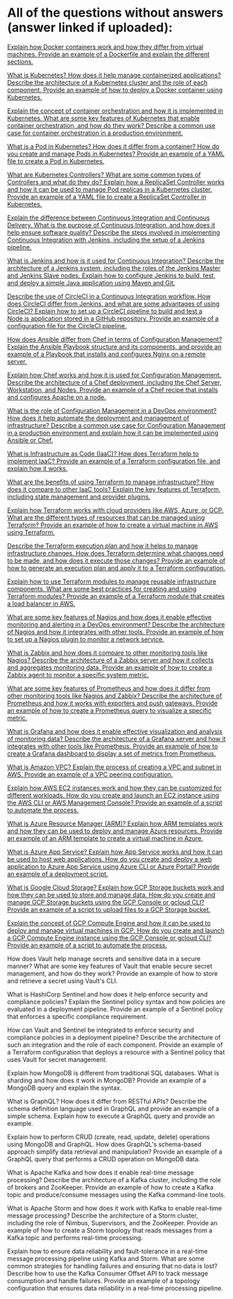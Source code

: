 # All of the questions without answers (answer linked if uploaded):

[Explain how Docker containers work and how they differ from virtual machines. Provide an example of a Dockerfile and explain the different sections.](https://github.com/PeterPCW/GPT-Technical-Interviews/blob/main/DevOps/Docker%20Containers.md)

[What is Kubernetes? How does it help manage containerized applications? Describe the architecture of a Kubernetes cluster and the role of each component. Provide an example of how to deploy a Docker container using Kubernetes.](https://github.com/PeterPCW/GPT-Technical-Interviews/blob/main/DevOps/Kubernetes%20Architecture.md)

[Explain the concept of container orchestration and how it is implemented in Kubernetes. What are some key features of Kubernetes that enable container orchestration, and how do they work? Describe a common use case for container orchestration in a production environment.](https://github.com/PeterPCW/GPT-Technical-Interviews/blob/main/DevOps/Kubernetes%20Container%20Orchestration.md)

[What is a Pod in Kubernetes? How does it differ from a container? How do you create and manage Pods in Kubernetes? Provide an example of a YAML file to create a Pod in Kubernetes.](https://github.com/PeterPCW/GPT-Technical-Interviews/blob/main/DevOps/Kubernetes%20Pods.md)

[What are Kubernetes Controllers? What are some common types of Controllers and what do they do? Explain how a ReplicaSet Controller works and how it can be used to manage Pod replicas in a Kubernetes cluster. Provide an example of a YAML file to create a ReplicaSet Controller in Kubernetes.](https://github.com/PeterPCW/GPT-Technical-Interviews/blob/main/DevOps/Kubernetes%20ReplicaSet%20Controller.md)

[Explain the difference between Continuous Integration and Continuous Delivery. What is the purpose of Continuous Integration, and how does it help ensure software quality? Describe the steps involved in implementing Continuous Integration with Jenkins, including the setup of a Jenkins pipeline.](https://github.com/PeterPCW/GPT-Technical-Interviews/blob/main/DevOps/Continuous%20Integration%20vs%20Delivery.md)

[What is Jenkins and how is it used for Continuous Integration? Describe the architecture of a Jenkins system, including the roles of the Jenkins Master and Jenkins Slave nodes. Explain how to configure Jenkins to build, test, and deploy a simple Java application using Maven and Git.](https://github.com/PeterPCW/GPT-Technical-Interviews/blob/main/DevOps/Jenkins%20Maven%20Git.md)

[Describe the use of CircleCI in a Continuous Integration workflow. How does CircleCI differ from Jenkins, and what are some advantages of using CircleCI? Explain how to set up a CircleCI pipeline to build and test a Node.js application stored in a GitHub repository. Provide an example of a configuration file for the CircleCI pipeline.](https://github.com/PeterPCW/GPT-Technical-Interviews/blob/main/DevOps/CircleCI%20vs%20Jenkins.md)

[How does Ansible differ from Chef in terms of Configuration Management? Explain the Ansible Playbook structure and its components, and provide an example of a Playbook that installs and configures Nginx on a remote server.](https://github.com/PeterPCW/GPT-Technical-Interviews/blob/main/DevOps/Ansible%20Playbook%20Nginx.md)

[Explain how Chef works and how it is used for Configuration Management. Describe the architecture of a Chef deployment, including the Chef Server, Workstation, and Nodes. Provide an example of a Chef recipe that installs and configures Apache on a node.](https://github.com/PeterPCW/GPT-Technical-Interviews/blob/main/DevOps/Apache%20Chef%20Recipe.md)

[What is the role of Configuration Management in a DevOps environment? How does it help automate the deployment and management of infrastructure? Describe a common use case for Configuration Management in a production environment and explain how it can be implemented using Ansible or Chef.](https://github.com/PeterPCW/GPT-Technical-Interviews/blob/main/DevOps/Automated%20Configuration%20Management.md)

[What is Infrastructure as Code (IaaC)? How does Terraform help to implement IaaC? Provide an example of a Terraform configuration file, and explain how it works.](https://github.com/PeterPCW/GPT-Technical-Interviews/blob/main/DevOps/Terraform%20IaaC.md)

[What are the benefits of using Terraform to manage infrastructure? How does it compare to other IaaC tools? Explain the key features of Terraform, including state management and provider plugins.](https://github.com/PeterPCW/GPT-Technical-Interviews/blob/main/DevOps/Terraform%20Key%20Features.md)

[Explain how Terraform works with cloud providers like AWS, Azure, or GCP. What are the different types of resources that can be managed using Terraform? Provide an example of how to create a virtual machine in AWS using Terraform.](https://github.com/PeterPCW/GPT-Technical-Interviews/blob/main/DevOps/Terraform%20Cloud%20VM.md)

[Describe the Terraform execution plan and how it helps to manage infrastructure changes. How does Terraform determine what changes need to be made, and how does it execute those changes? Provide an example of how to generate an execution plan and apply it to a Terraform configuration.](https://github.com/PeterPCW/GPT-Technical-Interviews/blob/main/DevOps/Terraform%20Execution%20Plan.md)

[Explain how to use Terraform modules to manage reusable infrastructure components. What are some best practices for creating and using Terraform modules? Provide an example of a Terraform module that creates a load balancer in AWS.](https://github.com/PeterPCW/GPT-Technical-Interviews/blob/main/DevOps/Terraform%20Reusable%20Modules.md)

[What are some key features of Nagios and how does it enable effective monitoring and alerting in a DevOps environment? Describe the architecture of Nagios and how it integrates with other tools. Provide an example of how to set up a Nagios plugin to monitor a network service.](https://github.com/PeterPCW/GPT-Technical-Interviews/blob/main/DevOps/Nagios%20Monitoring%20Architecture.md)

[What is Zabbix and how does it compare to other monitoring tools like Nagios? Describe the architecture of a Zabbix server and how it collects and aggregates monitoring data. Provide an example of how to create a Zabbix agent to monitor a specific system metric.](https://github.com/PeterPCW/GPT-Technical-Interviews/blob/main/DevOps/Zabbix%20Monitoring%20Architecture.md)

[What are some key features of Prometheus and how does it differ from other monitoring tools like Nagios and Zabbix? Describe the architecture of Prometheus and how it works with exporters and push gateways. Provide an example of how to create a Prometheus query to visualize a specific metric.](https://github.com/PeterPCW/GPT-Technical-Interviews/blob/main/Prometheus%20Monitoring%20Architecture.md)

[What is Grafana and how does it enable effective visualization and analysis of monitoring data? Describe the architecture of a Grafana server and how it integrates with other tools like Prometheus. Provide an example of how to create a Grafana dashboard to display a set of metrics from Prometheus.](https://github.com/PeterPCW/GPT-Technical-Interviews/blob/main/DevOps/Grafana%20Prometheus%20Integration.md)

[What is Amazon VPC? Explain the process of creating a VPC and subnet in AWS. Provide an example of a VPC peering configuration.](https://github.com/PeterPCW/GPT-Technical-Interviews/blob/main/DevOps/Amazon%20VPC%20Peering.md)

[Explain how AWS EC2 instances work and how they can be customized for different workloads. How do you create and launch an EC2 instance using the AWS CLI or AWS Management Console? Provide an example of a script to automate the process.](https://github.com/PeterPCW/GPT-Technical-Interviews/blob/main/DevOps/AWS%20EC2%20CLI%20Launch.md)

[What is Azure Resource Manager (ARM)? Explain how ARM templates work and how they can be used to deploy and manage Azure resources. Provide an example of an ARM template to create a virtual machine in Azure.](https://github.com/PeterPCW/GPT-Technical-Interviews/blob/main/DevOps/Azure%20ARM%20VM.md)

[What is Azure App Service? Explain how App Service works and how it can be used to host web applications. How do you create and deploy a web application to Azure App Service using Azure CLI or Azure Portal? Provide an example of a deployment script.](https://github.com/PeterPCW/GPT-Technical-Interviews/blob/main/DevOps/Azure%20App%20Service%20CLI.md)

[What is Google Cloud Storage? Explain how GCP Storage buckets work and how they can be used to store and manage data. How do you create and manage GCP Storage buckets using the GCP Console or gcloud CLI? Provide an example of a script to upload files to a GCP Storage bucket.](https://github.com/PeterPCW/GPT-Technical-Interviews/blob/main/DevOps/GPC%20Buckets%20CLI.md)

[Explain the concept of GCP Compute Engine and how it can be used to deploy and manage virtual machines in GCP. How do you create and launch a GCP Compute Engine instance using the GCP Console or gcloud CLI? Provide an example of a script to automate the process.](https://github.com/PeterPCW/GPT-Technical-Interviews/blob/main/DevOps/Google%20Compute%20Engine%20CLI.md)

How does Vault help manage secrets and sensitive data in a secure manner? What are some key features of Vault that enable secure secret management, and how do they work? Provide an example of how to store and retrieve a secret using Vault's CLI.

What is HashiCorp Sentinel and how does it help enforce security and compliance policies? Explain the Sentinel policy syntax and how policies are evaluated in a deployment pipeline. Provide an example of a Sentinel policy that enforces a specific compliance requirement.

How can Vault and Sentinel be integrated to enforce security and compliance policies in a deployment pipeline? Describe the architecture of such an integration and the role of each component. Provide an example of a Terraform configuration that deploys a resource with a Sentinel policy that uses Vault for secret management.

Explain how MongoDB is different from traditional SQL databases. What is sharding and how does it work in MongoDB? Provide an example of a MongoDB query and explain the syntax.

What is GraphQL? How does it differ from RESTful APIs? Describe the schema definition language used in GraphQL and provide an example of a simple schema. Explain how to execute a GraphQL query and provide an example.

Explain how to perform CRUD (create, read, update, delete) operations using MongoDB and GraphQL. How does GraphQL's schema-based approach simplify data retrieval and manipulation? Provide an example of a GraphQL query that performs a CRUD operation on MongoDB data.

What is Apache Kafka and how does it enable real-time message processing? Describe the architecture of a Kafka cluster, including the role of brokers and ZooKeeper. Provide an example of how to create a Kafka topic and produce/consume messages using the Kafka command-line tools.

What is Apache Storm and how does it work with Kafka to enable real-time message processing? Describe the architecture of a Storm cluster, including the role of Nimbus, Supervisors, and the ZooKeeper. Provide an example of how to create a Storm topology that reads messages from a Kafka topic and performs real-time processing.

Explain how to ensure data reliability and fault-tolerance in a real-time message processing pipeline using Kafka and Storm. What are some common strategies for handling failures and ensuring that no data is lost? Describe how to use the Kafka Consumer Offset API to track message consumption and handle failures. Provide an example of a topology configuration that ensures data reliability in a real-time processing pipeline.